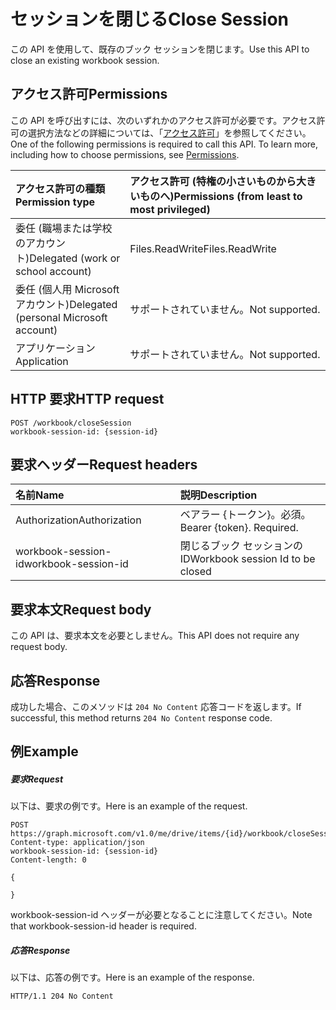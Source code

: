# <a name="close-session"></a><span data-ttu-id="b6e4d-101">セッションを閉じる</span><span class="sxs-lookup"><span data-stu-id="b6e4d-101">Close Session</span></span>

<span data-ttu-id="b6e4d-102">この API を使用して、既存のブック セッションを閉じます。</span><span class="sxs-lookup"><span data-stu-id="b6e4d-102">Use this API to close an existing workbook session.</span></span> 

## <a name="permissions"></a><span data-ttu-id="b6e4d-103">アクセス許可</span><span class="sxs-lookup"><span data-stu-id="b6e4d-103">Permissions</span></span>
<span data-ttu-id="b6e4d-p101">この API を呼び出すには、次のいずれかのアクセス許可が必要です。アクセス許可の選択方法などの詳細については、「[アクセス許可](../../../concepts/permissions_reference.md)」を参照してください。</span><span class="sxs-lookup"><span data-stu-id="b6e4d-p101">One of the following permissions is required to call this API. To learn more, including how to choose permissions, see [Permissions](../../../concepts/permissions_reference.md).</span></span>

|<span data-ttu-id="b6e4d-106">アクセス許可の種類</span><span class="sxs-lookup"><span data-stu-id="b6e4d-106">Permission type</span></span>      | <span data-ttu-id="b6e4d-107">アクセス許可 (特権の小さいものから大きいものへ)</span><span class="sxs-lookup"><span data-stu-id="b6e4d-107">Permissions (from least to most privileged)</span></span>              |
|:--------------------|:---------------------------------------------------------|
|<span data-ttu-id="b6e4d-108">委任 (職場または学校のアカウント)</span><span class="sxs-lookup"><span data-stu-id="b6e4d-108">Delegated (work or school account)</span></span> | <span data-ttu-id="b6e4d-109">Files.ReadWrite</span><span class="sxs-lookup"><span data-stu-id="b6e4d-109">Files.ReadWrite</span></span>    |
|<span data-ttu-id="b6e4d-110">委任 (個人用 Microsoft アカウント)</span><span class="sxs-lookup"><span data-stu-id="b6e4d-110">Delegated (personal Microsoft account)</span></span> | <span data-ttu-id="b6e4d-111">サポートされていません。</span><span class="sxs-lookup"><span data-stu-id="b6e4d-111">Not supported.</span></span>    |
|<span data-ttu-id="b6e4d-112">アプリケーション</span><span class="sxs-lookup"><span data-stu-id="b6e4d-112">Application</span></span> | <span data-ttu-id="b6e4d-113">サポートされていません。</span><span class="sxs-lookup"><span data-stu-id="b6e4d-113">Not supported.</span></span> |

## <a name="http-request"></a><span data-ttu-id="b6e4d-114">HTTP 要求</span><span class="sxs-lookup"><span data-stu-id="b6e4d-114">HTTP request</span></span>
<!-- { "blockType": "ignored" } -->
```http
POST /workbook/closeSession
workbook-session-id: {session-id}
```
## <a name="request-headers"></a><span data-ttu-id="b6e4d-115">要求ヘッダー</span><span class="sxs-lookup"><span data-stu-id="b6e4d-115">Request headers</span></span>
| <span data-ttu-id="b6e4d-116">名前</span><span class="sxs-lookup"><span data-stu-id="b6e4d-116">Name</span></span>       | <span data-ttu-id="b6e4d-117">説明</span><span class="sxs-lookup"><span data-stu-id="b6e4d-117">Description</span></span>|
|:---------------|:----------|
| <span data-ttu-id="b6e4d-118">Authorization</span><span class="sxs-lookup"><span data-stu-id="b6e4d-118">Authorization</span></span>  | <span data-ttu-id="b6e4d-p102">ベアラー {トークン}。必須。</span><span class="sxs-lookup"><span data-stu-id="b6e4d-p102">Bearer {token}. Required.</span></span> | | <span data-ttu-id="b6e4d-121">Workbook-Session-Id</span><span class="sxs-lookup"><span data-stu-id="b6e4d-121">Workbook-Session-Id</span></span>  | <span data-ttu-id="b6e4d-p103">変更を保持するかどうかを決定するブック セッション ID。省略可能。</span><span class="sxs-lookup"><span data-stu-id="b6e4d-p103">Workbook session Id that determines if changes are persisted or not. Optional.</span></span>|
| <span data-ttu-id="b6e4d-124">workbook-session-id</span><span class="sxs-lookup"><span data-stu-id="b6e4d-124">workbook-session-id</span></span> | <span data-ttu-id="b6e4d-125">閉じるブック セッションの ID</span><span class="sxs-lookup"><span data-stu-id="b6e4d-125">Workbook session Id to be closed</span></span> |

## <a name="request-body"></a><span data-ttu-id="b6e4d-126">要求本文</span><span class="sxs-lookup"><span data-stu-id="b6e4d-126">Request body</span></span>
<span data-ttu-id="b6e4d-127">この API は、要求本文を必要としません。</span><span class="sxs-lookup"><span data-stu-id="b6e4d-127">This API does not require any request body.</span></span>

## <a name="response"></a><span data-ttu-id="b6e4d-128">応答</span><span class="sxs-lookup"><span data-stu-id="b6e4d-128">Response</span></span>

<span data-ttu-id="b6e4d-129">成功した場合、このメソッドは `204 No Content` 応答コードを返します。</span><span class="sxs-lookup"><span data-stu-id="b6e4d-129">If successful, this method returns `204 No Content` response code.</span></span>

## <a name="example"></a><span data-ttu-id="b6e4d-130">例</span><span class="sxs-lookup"><span data-stu-id="b6e4d-130">Example</span></span>
##### <a name="request"></a><span data-ttu-id="b6e4d-131">要求</span><span class="sxs-lookup"><span data-stu-id="b6e4d-131">Request</span></span>
<span data-ttu-id="b6e4d-132">以下は、要求の例です。</span><span class="sxs-lookup"><span data-stu-id="b6e4d-132">Here is an example of the request.</span></span>
<!-- {
  "blockType": "request",
  "name": "close_excel_session"
}-->
```http
POST https://graph.microsoft.com/v1.0/me/drive/items/{id}/workbook/closeSession
Content-type: application/json
workbook-session-id: {session-id}
Content-length: 0

{

}
```

<span data-ttu-id="b6e4d-133">workbook-session-id ヘッダーが必要となることに注意してください。</span><span class="sxs-lookup"><span data-stu-id="b6e4d-133">Note that workbook-session-id header is required.</span></span> 


##### <a name="response"></a><span data-ttu-id="b6e4d-134">応答</span><span class="sxs-lookup"><span data-stu-id="b6e4d-134">Response</span></span>
<span data-ttu-id="b6e4d-135">以下は、応答の例です。</span><span class="sxs-lookup"><span data-stu-id="b6e4d-135">Here is an example of the response.</span></span> 

<!-- {
  "blockType": "response",
  "truncated": true
} -->
```http
HTTP/1.1 204 No Content
```